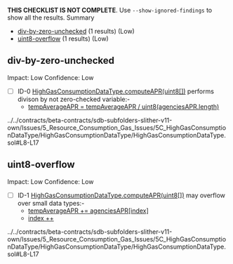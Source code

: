 **THIS CHECKLIST IS NOT COMPLETE**. Use `--show-ignored-findings` to show all the results.
Summary
 - [div-by-zero-unchecked](#div-by-zero-unchecked) (1 results) (Low)
 - [uint8-overflow](#uint8-overflow) (1 results) (Low)
## div-by-zero-unchecked
Impact: Low
Confidence: Low
 - [ ] ID-0
[HighGasConsumptionDataType.computeAPR(uint8[])](../../contracts/beta-contracts/sdb-subfolders-slither-v11-own/Issues/5_Resource_Consumption_Gas_Issues/5C_HighGasConsumptionDataType/HighGasConsumptionDataType/HighGasConsumptionDataType.sol#L8-L17) performs divison by not zero-checked variable:- 
	- [tempAverageAPR = tempAverageAPR / uint8(agenciesAPR.length)](../../contracts/beta-contracts/sdb-subfolders-slither-v11-own/Issues/5_Resource_Consumption_Gas_Issues/5C_HighGasConsumptionDataType/HighGasConsumptionDataType/HighGasConsumptionDataType.sol#L15)

../../contracts/beta-contracts/sdb-subfolders-slither-v11-own/Issues/5_Resource_Consumption_Gas_Issues/5C_HighGasConsumptionDataType/HighGasConsumptionDataType/HighGasConsumptionDataType.sol#L8-L17


## uint8-overflow
Impact: Low
Confidence: Low
 - [ ] ID-1
[HighGasConsumptionDataType.computeAPR(uint8[])](../../contracts/beta-contracts/sdb-subfolders-slither-v11-own/Issues/5_Resource_Consumption_Gas_Issues/5C_HighGasConsumptionDataType/HighGasConsumptionDataType/HighGasConsumptionDataType.sol#L8-L17) may overflow over small data types:- 
	- [tempAverageAPR += agenciesAPR[index]](../../contracts/beta-contracts/sdb-subfolders-slither-v11-own/Issues/5_Resource_Consumption_Gas_Issues/5C_HighGasConsumptionDataType/HighGasConsumptionDataType/HighGasConsumptionDataType.sol#L13)
	- [index ++](../../contracts/beta-contracts/sdb-subfolders-slither-v11-own/Issues/5_Resource_Consumption_Gas_Issues/5C_HighGasConsumptionDataType/HighGasConsumptionDataType/HighGasConsumptionDataType.sol#L12)

../../contracts/beta-contracts/sdb-subfolders-slither-v11-own/Issues/5_Resource_Consumption_Gas_Issues/5C_HighGasConsumptionDataType/HighGasConsumptionDataType/HighGasConsumptionDataType.sol#L8-L17


